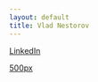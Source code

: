 ```yaml
---
layout: default
title: Vlad Nestorov
---
```

[LinkedIn](https://www.linkedin.com/in/vlad-nestorov/)

[500px](https://500px.com/p/vladnestorov?view=photos)